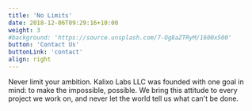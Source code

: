 ```yaml
---
title: 'No Limits'
date: 2018-12-06T09:29:16+10:00
weight: 3
#background: 'https://source.unsplash.com/7-Og8aZTRyM/1600x500'
button: 'Contact Us'
buttonLink: 'contact'
align: right
---
```


Never limit your ambition. Kalixo Labs LLC was founded with one goal in mind: to make the impossible, possible. We bring this attitude to every project we work on, and never let the world tell us what can't be done.